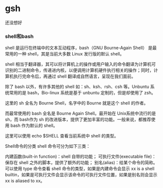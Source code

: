 # gsh
还没想好


### shell和bash
shell 是运行在终端中的文本互动程序，bash（GNU Bourne-Again Shell） 是最常用的一种 shell，其是当前大多数 Linux 发行版的默认 shell。

shell 相当于翻译器，其可以将计算机上的操作或用户输入的命令翻译为计算机可识别的二进制命令，传递进内核，以便调用计算机硬件执行相关的操作；同时，计算机执行完命令后，再通过 shell 翻译成自然语言，呈现在我们面前。

除了 bash 以外，有许多其他的 shell 如：sh、ksh、rsh、csh 等。Unbuntu 系统常用的是 bash，Bio-linux 系统是基于 unbuntu 定制的，但是却使用了 zsh。

这里的 sh 全名为 Bourne Shell，名字中的 Bourne 就是这个 shell 的作者。

而最常使用的 bash 全名是 Bourne Again Shell。最开始在 Unix系统中流行的是 sh，而 bash作为 sh 的改进版本，提供了更加丰富的功能。一般来说，都推荐使用 bash 作为默认的 shell。

这里可以使用 echo $SHELL 查看当前系统中 shell 的类型。

Shell命令的分类
shell 命令可分为如下三类：

内建函数(built-in function)：shell 自带的功能；
可执行文件(executable file)：保存在 shell 之外的脚本，提供了额外的功能；
别名(alias)：给某个命令的简称。
可以使用 type 命令查看 shell 命令的类型，如果是内建命令会显示 xx is a shell builtin，如果是可执行文件会显示该命令的可执行文件位置，如果是别名则会显示 xx is aliased to xx。
